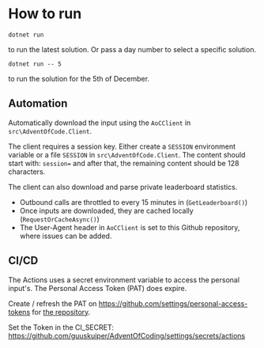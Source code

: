 # How to run

```dotnet run ```

to run the latest solution. Or pass a day number to select a specific solution.

```dotnet run -- 5```

to run the solution for the 5th of December.

## Automation

Automatically download the input using the `AoCClient` in `src\AdventOfCode.Client`.

The client requires a session key.
Either create a `SESSION` environment variable or a file `SESSION` in `src\AdventOfCode.Client`.
The content should start with: `session=` and after that, the remaining content should be 128 characters.

The client can also download and parse private leaderboard statistics.  

- Outbound calls are throttled to every 15 minutes in (`GetLeaderboard()`)
- Once inputs are downloaded, they are cached locally (`RequestOrCacheAsync()`)
- The User-Agent header in `AoCClient` is set to this Github repository, where issues can be added.

## CI/CD

The Actions uses a secret environment variable to access the personal input's. The Personal Access Token (PAT) does expire.

Create / refresh the PAT on https://github.com/settings/personal-access-tokens for [the repository](https://github.com/guuskuiper/AdventOfCoding-Input).

Set the Token in the CI_SECRET: https://github.com/guuskuiper/AdventOfCoding/settings/secrets/actions
